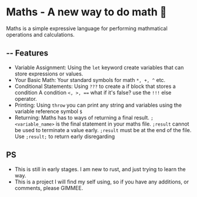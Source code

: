 # Maths - A new way to do math 🧮

Maths is a simple expressive language for performing mathmatical operations
and calculations. 

## --  Features

* Variable Assignment: Using the `let` keyword create variables that can store expressions or values.
* Your Basic Math: Your standard symbols for math `*, +, ^` etc.
* Conditional Statements: Using `???` to create a if block that stores a condition
  A condition `<, >, ==` what if it's false? use the `!!!` else operator.
* Printing: Using `throw` you can print any string and variables using the variable reference symbol `$`
* Returning: Maths has to ways of returning a final result. `;<variable_name>` is the final statement in your maths file.
   `;result` cannot be used to terminate a value early. `;result` must be at the end of the file. 
   Use `;result;` to return early disregarding 
  
   
## PS

* This is still in early stages. I am new to rust, and just trying to learn the way.
* This is a project I will find my self using, so if you have any additions, or comments, please GIMMEE.


